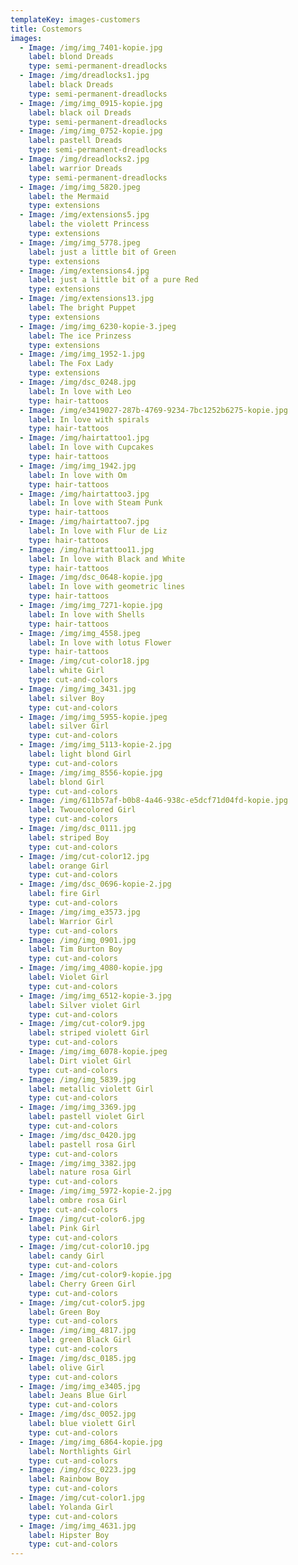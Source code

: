 ```yaml
---
templateKey: images-customers
title: Costemors
images:
  - Image: /img/img_7401-kopie.jpg
    label: blond Dreads
    type: semi-permanent-dreadlocks
  - Image: /img/dreadlocks1.jpg
    label: black Dreads
    type: semi-permanent-dreadlocks
  - Image: /img/img_0915-kopie.jpg
    label: black oil Dreads
    type: semi-permanent-dreadlocks
  - Image: /img/img_0752-kopie.jpg
    label: pastell Dreads
    type: semi-permanent-dreadlocks
  - Image: /img/dreadlocks2.jpg
    label: warrior Dreads
    type: semi-permanent-dreadlocks
  - Image: /img/img_5820.jpeg
    label: the Mermaid
    type: extensions
  - Image: /img/extensions5.jpg
    label: the violett Princess
    type: extensions
  - Image: /img/img_5778.jpeg
    label: just a little bit of Green
    type: extensions
  - Image: /img/extensions4.jpg
    label: just a little bit of a pure Red
    type: extensions
  - Image: /img/extensions13.jpg
    label: The bright Puppet
    type: extensions
  - Image: /img/img_6230-kopie-3.jpeg
    label: The ice Prinzess
    type: extensions
  - Image: /img/img_1952-1.jpg
    label: The Fox Lady
    type: extensions
  - Image: /img/dsc_0248.jpg
    label: In love with Leo
    type: hair-tattoos
  - Image: /img/e3419027-287b-4769-9234-7bc1252b6275-kopie.jpg
    label: In love with spirals
    type: hair-tattoos
  - Image: /img/hairtattoo1.jpg
    label: In love with Cupcakes
    type: hair-tattoos
  - Image: /img/img_1942.jpg
    label: In love with Om
    type: hair-tattoos
  - Image: /img/hairtattoo3.jpg
    label: In love with Steam Punk
    type: hair-tattoos
  - Image: /img/hairtattoo7.jpg
    label: In love with Flur de Liz
    type: hair-tattoos
  - Image: /img/hairtattoo11.jpg
    label: In love with Black and White
    type: hair-tattoos
  - Image: /img/dsc_0648-kopie.jpg
    label: In love with geometric lines
    type: hair-tattoos
  - Image: /img/img_7271-kopie.jpg
    label: In love with Shells
    type: hair-tattoos
  - Image: /img/img_4558.jpeg
    label: In love with lotus Flower
    type: hair-tattoos
  - Image: /img/cut-color18.jpg
    label: white Girl
    type: cut-and-colors
  - Image: /img/img_3431.jpg
    label: silver Boy
    type: cut-and-colors
  - Image: /img/img_5955-kopie.jpeg
    label: silver Girl
    type: cut-and-colors
  - Image: /img/img_5113-kopie-2.jpg
    label: light blond Girl
    type: cut-and-colors
  - Image: /img/img_8556-kopie.jpg
    label: blond Girl
    type: cut-and-colors
  - Image: /img/611b57af-b0b8-4a46-938c-e5dcf71d04fd-kopie.jpg
    label: Twouecolored Girl
    type: cut-and-colors
  - Image: /img/dsc_0111.jpg
    label: striped Boy
    type: cut-and-colors
  - Image: /img/cut-color12.jpg
    label: orange Girl
    type: cut-and-colors
  - Image: /img/dsc_0696-kopie-2.jpg
    label: fire Girl
    type: cut-and-colors
  - Image: /img/img_e3573.jpg
    label: Warrior Girl
    type: cut-and-colors
  - Image: /img/img_0901.jpg
    label: Tim Burton Boy
    type: cut-and-colors
  - Image: /img/img_4080-kopie.jpg
    label: Violet Girl
    type: cut-and-colors
  - Image: /img/img_6512-kopie-3.jpg
    label: Silver violet Girl
    type: cut-and-colors
  - Image: /img/cut-color9.jpg
    label: striped violett Girl
    type: cut-and-colors
  - Image: /img/img_6078-kopie.jpeg
    label: Dirt violet Girl
    type: cut-and-colors
  - Image: /img/img_5839.jpg
    label: metallic violett Girl
    type: cut-and-colors
  - Image: /img/img_3369.jpg
    label: pastell violet Girl
    type: cut-and-colors
  - Image: /img/dsc_0420.jpg
    label: pastell rosa Girl
    type: cut-and-colors
  - Image: /img/img_3382.jpg
    label: nature rosa Girl
    type: cut-and-colors
  - Image: /img/img_5972-kopie-2.jpg
    label: ombre rosa Girl
    type: cut-and-colors
  - Image: /img/cut-color6.jpg
    label: Pink Girl
    type: cut-and-colors
  - Image: /img/cut-color10.jpg
    label: candy Girl
    type: cut-and-colors
  - Image: /img/cut-color9-kopie.jpg
    label: Cherry Green Girl
    type: cut-and-colors
  - Image: /img/cut-color5.jpg
    label: Green Boy
    type: cut-and-colors
  - Image: /img/img_4817.jpg
    label: green Black Girl
    type: cut-and-colors
  - Image: /img/dsc_0185.jpg
    label: olive Girl
    type: cut-and-colors
  - Image: /img/img_e3405.jpg
    label: Jeans Blue Girl
    type: cut-and-colors
  - Image: /img/dsc_0052.jpg
    label: blue violett Girl
    type: cut-and-colors
  - Image: /img/img_6864-kopie.jpg
    label: Northlights Girl
    type: cut-and-colors
  - Image: /img/dsc_0223.jpg
    label: Rainbow Boy
    type: cut-and-colors
  - Image: /img/cut-color1.jpg
    label: Yolanda Girl
    type: cut-and-colors
  - Image: /img/img_4631.jpg
    label: Hipster Boy
    type: cut-and-colors
---
```

